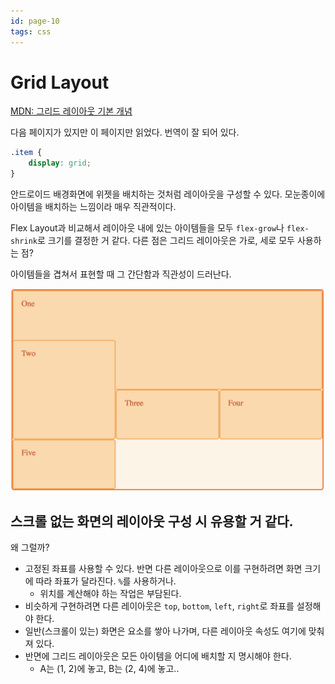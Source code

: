 ```yaml
---
id: page-10
tags: css
---
```

# Grid Layout

[MDN: 그리드 레이아웃 기본 개념](https://developer.mozilla.org/ko/docs/Web/CSS/CSS_Grid_Layout/%EA%B7%B8%EB%A6%AC%EB%93%9C_%EB%A0%88%EC%9D%B4%EC%95%84%EC%9B%83%EC%9D%98_%EA%B8%B0%EB%B3%B8_%EA%B0%9C%EB%85%90)

다음 페이지가 있지만 이 페이지만 읽었다. 번역이 잘 되어 있다.

```css
.item {
    display: grid;
}
```

안드로이드 배경화면에 위젯을 배치하는 것처럼 레이아웃을 구성할 수 있다. 모눈종이에 아이템을 배치하는 느낌이라 매우 직관적이다.

Flex Layout과 비교해서 레이아웃 내에 있는 아이템들을 모두 `flex-grow`나 `flex-shrink`로 크기를 결정한 거 같다.
다른 점은 그리드 레이아웃은 가로, 세로 모두 사용하는 점?

아이템들을 겹쳐서 표현할 때 그 간단함과 직관성이 드러난다.

![grid layout stacked items](../$images/grid-layout-stacked-items.png)

## 스크롤 없는 화면의 레이아웃 구성 시 유용할 거 같다.

왜 그럴까?

* 고정된 좌표를 사용할 수 있다. 반면 다른 레이아웃으로 이를 구현하려면 화면 크기에 따라 좌표가 달라진다. `%`를 사용하거나.
    * 위치를 계산해야 하는 작업은 부담된다.
* 비슷하게 구현하려면 다른 레이아웃은 `top`, `bottom`, `left`, `right`로 좌표를 설정해야 한다.
* 일반(스크롤이 있는) 화면은 요소를 쌓아 나가며, 다른 레이아웃 속성도 여기에 맞춰져 있다.
* 반면에 그리드 레이아웃은 모든 아이템을 어디에 배치할 지 명시해야 한다.
    * A는 (1, 2)에 놓고, B는 (2, 4)에 놓고..

